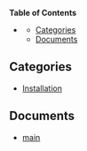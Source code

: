 <!-- START doctoc generated TOC please keep comment here to allow auto update -->
<!-- DON'T EDIT THIS SECTION, INSTEAD RE-RUN doctoc TO UPDATE -->

**Table of Contents**

- [](#)
  - [Categories](#categories)
  - [Documents](#documents)

<!-- END doctoc generated TOC please keep comment here to allow auto update -->

## Categories

- [Installation](./Installation/README.md)

## Documents

- [main](main.md)
